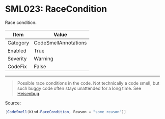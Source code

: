 # SML023: RaceCondition

Race condition.

|Item|Value|
|-|-|
|Category|CodeSmellAnnotations|
|Enabled|True|
|Severity|Warning|
|CodeFix|False|
---

> Possible race conditions in the code. 
 Not technically a code smell, but such buggy code often stays unattended for a long time. See [Heisenbug](https://en.wikipedia.org/wiki/Heisenbug).


Source:
```cs
[CodeSmell(Kind.RaceCondition, Reason = "some reason")]
```